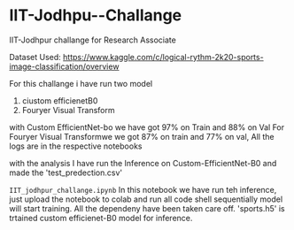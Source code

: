 # IIT-Jodhpu--Challange
IIT-Jodhpur challange for Research Associate

Dataset Used: https://www.kaggle.com/c/logical-rythm-2k20-sports-image-classification/overview

For this challange i have run two model
1. ciustom efficienetB0
2. Fouryer Visual Transform


with Custom EfficientNet-bo we have got 97% on Train and 88% on Val
For Fouryer Visual Transformwe we got 87%  on train and 77% on val, 
All the logs are in the respective notebooks

with the analysis I have run the Inference on Custom-EfficientNet-B0 and made the 'test_predection.csv'

`IIT_jodhpur_challange.ipynb` In this notebook we have run teh inference,
just upload the notebook to colab and run all code shell sequentially model will start training. All the dependeny have been taken care off.
'sports.h5' is trtained custom efficienet-B0 model for inference.

